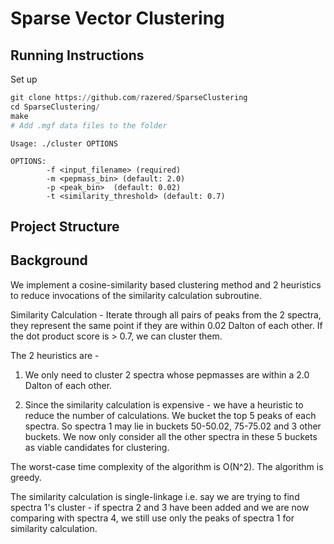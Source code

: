 # Sparse Vector Clustering

## Running Instructions

Set up
```python
git clone https://github.com/razered/SparseClustering
cd SparseClustering/
make 
# Add .mgf data files to the folder
```

```
Usage: ./cluster OPTIONS

OPTIONS:
        -f <input_filename> (required)
        -m <pepmass_bin> (default: 2.0)
        -p <peak_bin>  (default: 0.02)
        -t <similarity_threshold> (default: 0.7)
```

## Project Structure

## Background

We implement a cosine-similarity based clustering method and 2 heuristics to reduce invocations of the similarity calculation subroutine.

Similarity Calculation - Iterate through all pairs of peaks from the 2 spectra, they represent the same point if they are within 0.02 Dalton of each other. If the dot product score is > 0.7, we can cluster them.

The 2 heuristics are - 
1. We only need to cluster 2 spectra whose pepmasses are within a 2.0 Dalton  of each other.

2. Since the similarity calculation is expensive - we have a heuristic to reduce the number of calculations. We bucket the top 5 peaks of each spectra. So spectra 1 may lie in buckets 50-50.02, 75-75.02 and 3 other buckets. We now only consider all the other spectra in these 5 buckets as viable candidates for clustering.

The worst-case time complexity of the algorithm is O(N^2). The algorithm is greedy. 

The similarity calculation is single-linkage i.e. say we are trying to find spectra 1's cluster - if spectra 2 and 3 have been added and we are now comparing with spectra 4, we still use only the peaks of spectra 1 for similarity calculation.